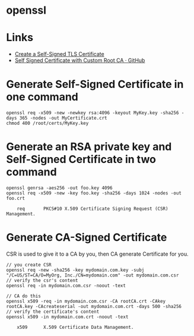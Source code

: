 # openssl

# Links

* [Create a Self-Signed TLS Certificate](https://www.linode.com/docs/security/ssl/create-a-self-signed-tls-certificate/)
* [Self Signed Certificate with Custom Root CA · GitHub](https://gist.github.com/fntlnz/cf14feb5a46b2eda428e000157447309)

# Generate Self-Signed Certificate in one command

```
openssl req -x509 -new -newkey rsa:4096 -keyout MyKey.key -sha256 -days 365 -nodes -out MyCertificate.crt 
chmod 400 /root/certs/MyKey.key
```

# Generate an RSA private key and Self-Signed Certificate in two command

```
openssl genrsa -aes256 -out foo.key 4096
openssl req -x509 -new -key foo.key -sha256 -days 1024 -nodes -out foo.crt

	req       PKCS#10 X.509 Certificate Signing Request (CSR) Management.
```

# Generate CA-Signed Certificate

CSR is used to give it to a CA by you, then CA generate Certificate for you.

```
// you create CSR
openssl req -new -sha256 -key mydomain.com.key -subj "/C=US/ST=CA/O=MyOrg, Inc./CN=mydomain.com" -out mydomain.com.csr
// verify the csr's content
openssl req -in mydomain.com.csr -noout -text

// CA do this
openssl x509 -req -in mydomain.com.csr -CA rootCA.crt -CAkey rootCA.key -CAcreateserial -out mydomain.com.crt -days 500 -sha256
// verify the certificate's content
openssl x509 -in mydomain.com.crt -noout -text 

	x509      X.509 Certificate Data Management.
```


